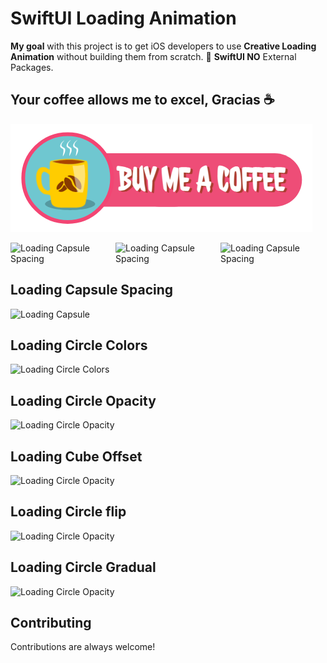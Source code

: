 # SwiftUI Loading Animation

<strong>My goal</strong> with this project is to get iOS developers to use <strong>Creative Loading Animation</strong> without building them from scratch. 💯 <strong>SwiftUI NO</strong> External Packages.


## Your coffee allows me to excel, Gracias ☕

<a href="https://www.buymeacoffee.com/adamkif" target="_blank" rel="noopener noreferrer"><img src="https://github.com/adam-kif/SwiftUI-Loading-Animation/blob/main/SwiftUI-Loading-Animation/Screenshot/BuyMeACoffee.png" alt="Buy Me A Coffee" /></a>

<div style="display: flex; align-items: flex-center;">
  <img src="https://github.com/adamkif/SwiftUI-Loading-Animation/blob/main/SwiftUI-Loading-Animation/Screenshot/LoadingCircleOpacity.gif" alt="Loading Capsule Spacing">
  <img src="https://github.com/adamkif/SwiftUI-Loading-Animation/blob/main/SwiftUI-Loading-Animation/Screenshot/LoadingCircleColors.gif" alt="Loading Capsule Spacing">
    <img src="https://github.com/adamkif/SwiftUI-Loading-Animation/blob/main/SwiftUI-Loading-Animation/Screenshot/LoadingCapsuleSpacing.gif" alt="Loading Capsule Spacing">
</div>

## Loading Capsule Spacing

![Loading Capsule](https://github.com/adamkif/SwiftUI-Loading-Animation/blob/main/SwiftUI-Loading-Animation/Screenshot/LoadingCapsuleSpacing.gif)


## Loading Circle Colors

![Loading Circle Colors](https://github.com/adamkif/SwiftUI-Loading-Animation/blob/main/SwiftUI-Loading-Animation/Screenshot/LoadingCircleColors.gif)


## Loading Circle Opacity

![Loading Circle Opacity](https://github.com/adamkif/SwiftUI-Loading-Animation/blob/main/SwiftUI-Loading-Animation/Screenshot/LoadingCircleOpacity.gif)

## Loading Cube Offset

![Loading Circle Opacity](https://github.com/adamkif/SwiftUI-Loading-Animation/blob/main/SwiftUI-Loading-Animation/Screenshot/LoadingCubeOffset.gif)

## Loading Circle flip

![Loading Circle Opacity](https://github.com/adamkif/SwiftUI-Loading-Animation/blob/main/SwiftUI-Loading-Animation/Screenshot/LoadingCircleFlip.gif)

## Loading Circle Gradual

![Loading Circle Opacity](https://github.com/adamkif/SwiftUI-Loading-Animation/blob/main/SwiftUI-Loading-Animation/Screenshot/LoadingCircleGradual.gif)

## Contributing

Contributions are always welcome!

